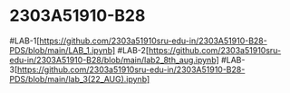 # 2303A51910-B28
#LAB-1[https://github.com/2303a51910sru-edu-in/2303A51910-B28-PDS/blob/main/LAB_1.ipynb]
#LAB-2[https://github.com/2303a51910sru-edu-in/2303A51910-B28/blob/main/lab2_8th_aug.ipynb]
#LAB-3[https://github.com/2303a51910sru-edu-in/2303A51910-B28-PDS/blob/main/lab_3(22_AUG).ipynb]
